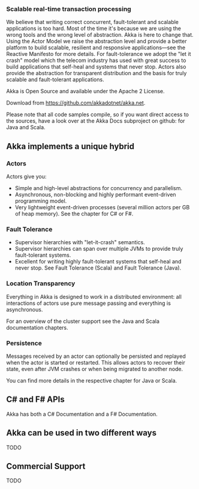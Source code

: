 ### Scalable real-time transaction processing

We believe that writing correct concurrent, fault-tolerant and scalable applications is too hard. Most of the time it's because we are using the wrong tools and the wrong level of abstraction. Akka is here to change that. Using the Actor Model we raise the abstraction level and provide a better platform to build scalable, resilient and responsive applications—see the Reactive Manifesto for more details. For fault-tolerance we adopt the "let it crash" model which the telecom industry has used with great success to build applications that self-heal and systems that never stop. Actors also provide the abstraction for transparent distribution and the basis for truly scalable and fault-tolerant applications.

Akka is Open Source and available under the Apache 2 License.

Download from https://github.com/akkadotnet/akka.net.

Please note that all code samples compile, so if you want direct access to the sources, have a look over at the Akka Docs subproject on github: for Java and Scala.

## Akka implements a unique hybrid
### Actors
Actors give you:

* Simple and high-level abstractions for concurrency and parallelism.
* Asynchronous, non-blocking and highly performant event-driven programming model.
* Very lightweight event-driven processes (several million actors per GB of heap memory).
See the chapter for C# or F#.

### Fault Tolerance
* Supervisor hierarchies with "let-it-crash" semantics.
* Supervisor hierarchies can span over multiple JVMs to provide truly fault-tolerant systems.
* Excellent for writing highly fault-tolerant systems that self-heal and never stop.
See Fault Tolerance (Scala) and Fault Tolerance (Java).

### Location Transparency
Everything in Akka is designed to work in a distributed environment: all interactions of actors use pure message passing and everything is asynchronous.

For an overview of the cluster support see the Java and Scala documentation chapters.

### Persistence
Messages received by an actor can optionally be persisted and replayed when the actor is started or restarted. This allows actors to recover their state, even after JVM crashes or when being migrated to another node.

You can find more details in the respective chapter for Java or Scala.

## C# and F# APIs
Akka has both a C# Documentation and a F# Documentation.

## Akka can be used in two different ways
TODO

## Commercial Support
TODO